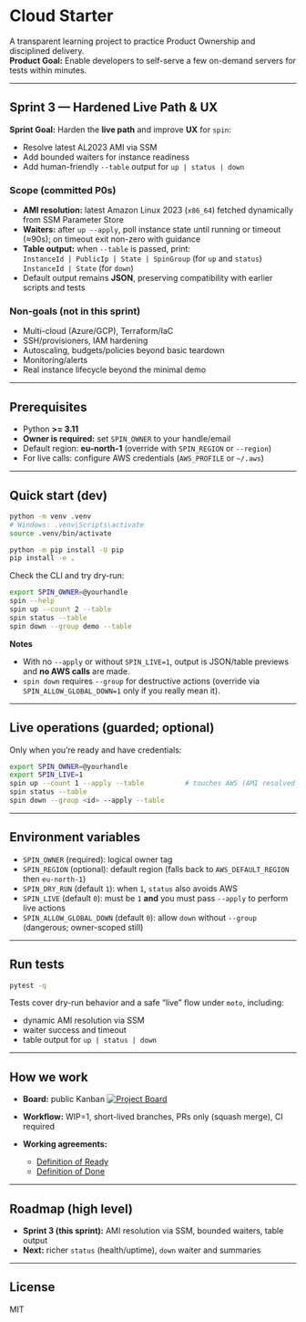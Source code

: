 # Cloud Starter

A transparent learning project to practice Product Ownership and disciplined delivery.  
**Product Goal:** Enable developers to self-serve a few on-demand servers for tests within minutes.

---

## Sprint 3 — Hardened Live Path & UX

**Sprint Goal:** Harden the **live path** and improve **UX** for `spin`:  
- Resolve latest AL2023 AMI via SSM  
- Add bounded waiters for instance readiness  
- Add human-friendly `--table` output for `up | status | down`

### Scope (committed P0s)

- **AMI resolution:** latest Amazon Linux 2023 (`x86_64`) fetched dynamically from SSM Parameter Store  
- **Waiters:** after `up --apply`, poll instance state until running or timeout (≈90s); on timeout exit non-zero with guidance  
- **Table output:** when `--table` is passed, print:  
  `InstanceId | PublicIp | State | SpinGroup` (for `up` and `status`)  
  `InstanceId | State` (for `down`)  
- Default output remains **JSON**, preserving compatibility with earlier scripts and tests

### Non-goals (not in this sprint)

- Multi-cloud (Azure/GCP), Terraform/IaC  
- SSH/provisioners, IAM hardening  
- Autoscaling, budgets/policies beyond basic teardown  
- Monitoring/alerts  
- Real instance lifecycle beyond the minimal demo  

---

## Prerequisites

- Python **>= 3.11**
- **Owner is required:** set `SPIN_OWNER` to your handle/email
- Default region: **eu-north-1** (override with `SPIN_REGION` or `--region`)
- For live calls: configure AWS credentials (`AWS_PROFILE` or `~/.aws`)

---

## Quick start (dev)

```bash
python -m venv .venv
# Windows: .venv\Scripts\activate
source .venv/bin/activate

python -m pip install -U pip
pip install -e .
````

Check the CLI and try dry-run:

```bash
export SPIN_OWNER=@yourhandle
spin --help
spin up --count 2 --table
spin status --table
spin down --group demo --table
```

**Notes**

* With no `--apply` or without `SPIN_LIVE=1`, output is JSON/table previews and **no AWS calls** are made.
* `spin down` requires `--group` for destructive actions (override via `SPIN_ALLOW_GLOBAL_DOWN=1` only if you really mean it).

---

## Live operations (guarded; optional)

Only when you’re ready and have credentials:

```bash
export SPIN_OWNER=@yourhandle
export SPIN_LIVE=1
spin up --count 1 --apply --table          # touches AWS (AMI resolved via SSM, bounded waiter)
spin status --table
spin down --group <id> --apply --table
```

---

## Environment variables

* `SPIN_OWNER` (required): logical owner tag
* `SPIN_REGION` (optional): default region (falls back to `AWS_DEFAULT_REGION` then `eu-north-1`)
* `SPIN_DRY_RUN` (default `1`): when `1`, `status` also avoids AWS
* `SPIN_LIVE` (default `0`): must be `1` **and** you must pass `--apply` to perform live actions
* `SPIN_ALLOW_GLOBAL_DOWN` (default `0`): allow `down` without `--group` (dangerous; owner-scoped still)

---

## Run tests

```bash
pytest -q
```

Tests cover dry-run behavior and a safe “live” flow under `moto`, including:

* dynamic AMI resolution via SSM
* waiter success and timeout
* table output for `up | status | down`

---

## How we work

* **Board:** public Kanban
  [![Project Board](https://img.shields.io/badge/Project-Cloud%20Starter%20Board-blue)](https://github.com/users/thenarfer/projects/1)
* **Workflow:** WIP=1, short-lived branches, PRs only (squash merge), CI required
* **Working agreements:**

  * [Definition of Ready](docs/DoR.md)
  * [Definition of Done](docs/DoD.md)

---

## Roadmap (high level)

* **Sprint 3 (this sprint):** AMI resolution via SSM, bounded waiters, table output
* **Next:** richer `status` (health/uptime), `down` waiter and summaries

---

## License

MIT
